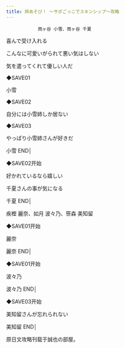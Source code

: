 ```yaml
---
title: 姉あそび！ ～サポごっこでスキンシップ～攻略
---
```


                雨ヶ谷 小雪、雨ヶ谷 千夏



喜んで受け入れる

こんなに可愛いがられて悪い気はしない

気を遣ってくれて優しい人だ

◆SAVE01

小雪

◆SAVE02

自分には小雪姉しか居ない

◆SAVE03

やっぱり小雪姉さんが好きだ



小雪 END│



◆SAVE02开始

好かれているなら嬉しい

千夏さんの事が気になる



千夏 END│



疾樫 麗奈、如月 波々乃、笹森 美知留



◆SAVE01开始

麗奈



麗奈 END│



◆SAVE01开始

波々乃



波々乃 END│



◆SAVE03开始

美知留さんが忘れられない



美知留 END│



原日文攻略刊载于誠也の部屋。


              
